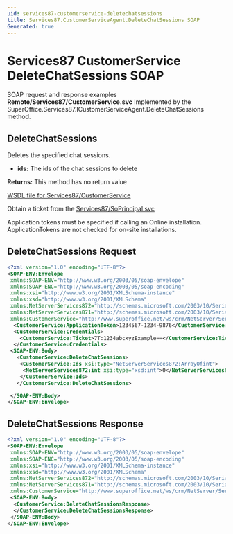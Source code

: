 ```yaml
---
uid: services87-customerservice-deletechatsessions
title: Services87.CustomerServiceAgent.DeleteChatSessions SOAP
Generated: true
---
```


# Services87 CustomerService DeleteChatSessions SOAP

SOAP request and response examples **Remote/Services87/CustomerService.svc**
Implemented by the <see cref="M:SuperOffice.Services87.ICustomerServiceAgent.DeleteChatSessions">SuperOffice.Services87.ICustomerServiceAgent.DeleteChatSessions</see> method.

## DeleteChatSessions

Deletes the specified chat sessions.

* **ids:** The ids of the chat sessions to delete

**Returns:** This method has no return value


[WSDL file for Services87/CustomerService](../Services87-CustomerService.md)

Obtain a ticket from the [Services87/SoPrincipal.svc](../SoPrincipal/index.md)

Application tokens must be specified if calling an Online installation. ApplicationTokens are not checked for on-site installations.

## DeleteChatSessions Request

```xml
<?xml version="1.0" encoding="UTF-8"?>
<SOAP-ENV:Envelope
 xmlns:SOAP-ENV="http://www.w3.org/2003/05/soap-envelope"
 xmlns:SOAP-ENC="http://www.w3.org/2003/05/soap-encoding"
 xmlns:xsi="http://www.w3.org/2001/XMLSchema-instance"
 xmlns:xsd="http://www.w3.org/2001/XMLSchema"
 xmlns:NetServerServices872="http://schemas.microsoft.com/2003/10/Serialization/Arrays"
 xmlns:NetServerServices871="http://schemas.microsoft.com/2003/10/Serialization/"
 xmlns:CustomerService="http://www.superoffice.net/ws/crm/NetServer/Services87">
  <CustomerService:ApplicationToken>1234567-1234-9876</CustomerService:ApplicationToken>
  <CustomerService:Credentials>
    <CustomerService:Ticket>7T:1234abcxyzExample==</CustomerService:Ticket>
  </CustomerService:Credentials>
 <SOAP-ENV:Body>
   <CustomerService:DeleteChatSessions>
    <CustomerService:Ids xsi:type="NetServerServices872:ArrayOfint">
     <NetServerServices872:int xsi:type="xsd:int">0</NetServerServices872:int>
    </CustomerService:Ids>
   </CustomerService:DeleteChatSessions>

 </SOAP-ENV:Body>
</SOAP-ENV:Envelope>

```


## DeleteChatSessions Response

```xml
<?xml version="1.0" encoding="UTF-8"?>
<SOAP-ENV:Envelope
 xmlns:SOAP-ENV="http://www.w3.org/2003/05/soap-envelope"
 xmlns:SOAP-ENC="http://www.w3.org/2003/05/soap-encoding"
 xmlns:xsi="http://www.w3.org/2001/XMLSchema-instance"
 xmlns:xsd="http://www.w3.org/2001/XMLSchema"
 xmlns:NetServerServices872="http://schemas.microsoft.com/2003/10/Serialization/Arrays"
 xmlns:NetServerServices871="http://schemas.microsoft.com/2003/10/Serialization/"
 xmlns:CustomerService="http://www.superoffice.net/ws/crm/NetServer/Services87">
 <SOAP-ENV:Body>
  <CustomerService:DeleteChatSessionsResponse>
  </CustomerService:DeleteChatSessionsResponse>
 </SOAP-ENV:Body>
</SOAP-ENV:Envelope>

```

